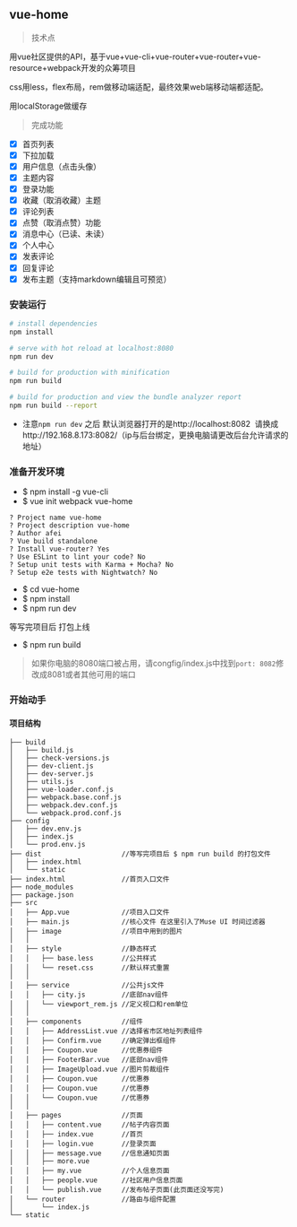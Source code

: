 ## vue-home

>技术点

用vue社区提供的API，基于vue+vue-cli+vue-router+vue-router+vue-resource+webpack开发的众筹项目

css用less，flex布局，rem做移动端适配，最终效果web端移动端都适配。

用localStorage做缓存

> 完成功能

- [x] 首页列表
- [x] 下拉加载
- [x] 用户信息（点击头像）
- [x] 主题内容
- [x] 登录功能
- [x] 收藏（取消收藏）主题
- [x] 评论列表
- [x] 点赞（取消点赞）功能
- [x] 消息中心（已读、未读）
- [x] 个人中心
- [x] 发表评论
- [x] 回复评论
- [x] 发布主题（支持markdown编辑且可预览）

### 安装运行

``` bash
# install dependencies
npm install

# serve with hot reload at localhost:8080
npm run dev

# build for production with minification
npm run build

# build for production and view the bundle analyzer report
npm run build --report
```
* 注意`npm run dev` 之后 默认浏览器打开的是http://localhost:8082  请换成http://192.168.8.173:8082/（ip与后台绑定，更换电脑请更改后台允许请求的地址）

### 准备开发环境

* $ npm install -g vue-cli
* $ vue init webpack vue-home

```
? Project name vue-home
? Project description vue-home
? Author afei
? Vue build standalone
? Install vue-router? Yes
? Use ESLint to lint your code? No
? Setup unit tests with Karma + Mocha? No
? Setup e2e tests with Nightwatch? No
```

* $ cd vue-home
* $ npm install
* $ npm run dev

等写完项目后 打包上线
* $ npm run build

>如果你电脑的8080端口被占用，请congfig/index.js中找到`port: 8082`修改成8081或者其他可用的端口


### 开始动手

#### 项目结构

```
├── build
│   ├── build.js
│   ├── check-versions.js
│   ├── dev-client.js
│   ├── dev-server.js
│   ├── utils.js
│   ├── vue-loader.conf.js
│   ├── webpack.base.conf.js
│   ├── webpack.dev.conf.js
│   └── webpack.prod.conf.js
├── config
│   ├── dev.env.js
│   ├── index.js
│   └── prod.env.js
├── dist                    //等写完项目后 $ npm run build 的打包文件
│   ├── index.html
│   └── static
├── index.html              //首页入口文件
├── node_modules
├── package.json          
├── src
│   ├── App.vue             //项目入口文件
│   ├── main.js             //核心文件 在这里引入了Muse UI 时间过滤器
│   ├── image               //项目中用到的图片
│   │
│   ├── style               //静态样式
│   │   ├── base.less       //公共样式
│   │   └── reset.css       //默认样式重置       
│   │
│   ├── service             //公共js文件
│   │   ├── city.js         //底部nav组件
│   │   └── viewport_rem.js //定义视口和rem单位
│   │
│   ├── components          //组件
│   │   ├── AddressList.vue //选择省市区地址列表组件
│   │   ├── Confirm.vue     //确定弹出框组件
│   │   ├── Coupon.vue      //优惠券组件
│   │   ├── FooterBar.vue   //底部nav组件
│   │   ├── ImageUpload.vue //图片剪裁组件
│   │   ├── Coupon.vue      //优惠券
│   │   ├── Coupon.vue      //优惠券
│   │   └── Coupon.vue      //优惠券
│   │
│   ├── pages               //页面
│   │   ├── content.vue     //帖子内容页面  
│   │   ├── index.vue       //首页
│   │   ├── login.vue       //登录页面
│   │   ├── message.vue     //信息通知页面
│   │   ├── more.vue        
│   │   ├── my.vue          //个人信息页面
│   │   ├── people.vue      //社区用户信息页面
│   │   └── publish.vue     //发布帖子页面(此页面还没写完)
│   └── router              //路由与组件配置
│       └── index.js
└── static
